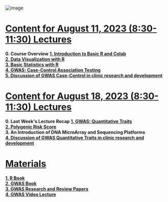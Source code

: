 ![image](https://github.com/luuloi/GWAS_Introduction_2023/assets/9794812/cca09b37-d229-4375-88f5-d491efee43f4)
# [**Content for August 11, 2023 (8:30-11:30) Lectures**](https://github.com/luuloi/GWAS_Introduction_2023/blob/96a5c89b21d302ca71b8299f54732e639518d1fc/introduction_to_GWAS.pptx) 
**0. Course Overview**
[**1. Introduction to Basic R and Colab**](https://github.com/luuloi/GWAS_Introduction_2023/blob/83eed97d61857131393b3d209e086e1d4696a68c/01_Basic_R.ipynb) \
[**2. Data Visualization with R**](https://github.com/luuloi/GWAS_Introduction_2023/blob/712aa0512856f09e0b7a30e2289fea25ec98e4d8/02_Data_Visualization.ipynb) \
[**3. Basic Statistics with R**](https://github.com/luuloi/GWAS_Introduction_2023/blob/712aa0512856f09e0b7a30e2289fea25ec98e4d8/03_Statistics.ipynb) \
[**4. GWAS: Case-Control Association Testing**](https://github.com/luuloi/GWAS_Introduction_2023/blob/712aa0512856f09e0b7a30e2289fea25ec98e4d8/04_GWAS_Case_Control_Associatetion_Testing.ipynb) \
[**5. Discussion of GWAS Case-Control in clinic research and development**](https://github.com/luuloi/GWAS_Introduction_2023/blob/96a5c89b21d302ca71b8299f54732e639518d1fc/introduction_to_GWAS.pptx)

# [**Content for August 18, 2023 (8:30-11:30) Lectures**](https://github.com/luuloi/GWAS_Introduction_2023/blob/96a5c89b21d302ca71b8299f54732e639518d1fc/introduction_to_GWAS.pptx)
**0. Last Week's Lecture Recap**
[**1. GWAS: Quantitative Traits**](https://github.com/luuloi/GWAS_Introduction_2023/blob/603169a8886f949a166f9cc02c33d3614630e721/05_GWAS_Quantitative_Traits.ipynb) \
[**2. Polygenic Risk Score**](https://github.com/luuloi/GWAS_Introduction_2023/blob/603169a8886f949a166f9cc02c33d3614630e721/06_PolygenicRiskScore.ipynb) \
**3. An Introduction of DNA MicroArray and Sequencing Platforms** \
[**4. Discussion of GWAS Quantitative Traits in clinic research and development**](https://github.com/luuloi/GWAS_Introduction_2023/blob/96a5c89b21d302ca71b8299f54732e639518d1fc/introduction_to_GWAS.pptx)

# [**Materials**](https://github.com/luuloi/GWAS_Introduction_2023/tree/d3440cd40a3b9ddbb3abe0e342e4b263ad2df223/Materials)
[**1. R Book**](https://github.com/luuloi/GWAS_Introduction_2023/tree/d3440cd40a3b9ddbb3abe0e342e4b263ad2df223/Materials/book/R) \
[**2. GWAS Book**](https://github.com/luuloi/GWAS_Introduction_2023/tree/619b67ba402c76304ae4a12af78e26ba8632d1a8/Materials/book/GWAS) \
[**3. GWAS Research and Review Papers**](https://github.com/luuloi/GWAS_Introduction_2023/tree/619b67ba402c76304ae4a12af78e26ba8632d1a8/Materials/Papers) \
[**4. GWAS Video Lecture**](https://www.youtube.com/watch?v=Tnsa_1wZroI&list=PLXtgXP89Tyn92OdScNIYBUBI8DNCFCCN4&index=2)
